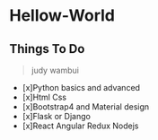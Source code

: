 # Hellow-World

## Things To Do

>judy wambui


- [x]Python basics and advanced 
- [x]Html Css 
- [x]Bootstrap4 and Material design
- [x]Flask or Django
- [x]React Angular  Redux Nodejs
